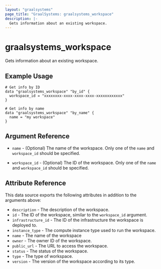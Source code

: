 ```yaml
---
layout: "graalsystems"
page_title: "GraalSystems: graalsystems_workspace"
description: |-
  Gets information about an existing workspace.
---
```


# graalsystems_workspace

Gets information about an existing workspace.

## Example Usage

```hcl
# Get info by ID
data "graalsystems_workspace" "by_id" {
  workspace_id = "xxxxxxxx-xxxx-xxxx-xxxx-xxxxxxxxxxxx"
}
```

```hcl
# Get info by name
data "graalsystems_workspace" "by_name" {
  name = "my workspace"
}
```

## Argument Reference

- `name` - (Optional) The name of the workspace.
  Only one of the `name` and `workspace_id` should be specified.

- `workspace_id` - (Optional) The ID of the workspace.
  Only one of the `name` and `workspace_id` should be specified.

## Attribute Reference

This data source exports the following attributes in addition to the arguments above:

- `description` - The description of the workspace.
- `id` - The ID of the workspace, similar to the `workspace_id` argument.
- `infrastructure_id` - The ID of the infrastructure the workspace is deployed to.
- `instance_type` - The compute instance type used to run the workspace.
- `name` - The name of the workspace
- `owner` - The owner ID of the workspace.
- `public_url` - The URL to access the workspace.
- `status` - The status of the workspace.
- `type` - The type of workspace.
- `version` - The version of the workspace according to its type.

